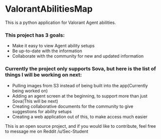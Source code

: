 # ValorantAbilitiesMap

This is a python application for Valorant Agent abilities.  

### This project has 3 goals:
- Make it easy to view Agent ability setups
- Be up-to-date with the information
- Collaborate with the community for new and updated information

### Currently the project only supports Sova, but here is the list of things I will be working on next:
- Pulling images from S3 instead of being built into the app(Currently being worked on)
- Adding an agent screen at the beginning, to support more than just Sova(This will be next)
- Creating collaborative documents for the community to give suggestions for ability setups
- Creating a web application out of this, to make access much easier

This is an open source project, and if you would like to contribute, feel free to message me on Reddit /u/Sec-Student
